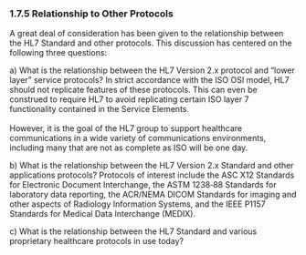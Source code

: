 ### 1.7.5 Relationship to Other Protocols

A great deal of consideration has been given to the relationship between the HL7 Standard and other protocols. This discussion has centered on the following three questions:

a) What is the relationship between the HL7 Version 2.x protocol and “lower layer” service protocols? In strict accordance with the ISO OSI model, HL7 should not replicate features of these protocols. This can even be construed to require HL7 to avoid replicating certain ISO layer 7 functionality contained in the Service Elements.\
\
However, it is the goal of the HL7 group to support healthcare communications in a wide variety of communications environments, including many that are not as complete as ISO will be one day.

b) What is the relationship between the HL7 Version 2.x Standard and other applications protocols? Protocols of interest include the ASC X12 Standards for Electronic Document Interchange, the ASTM 1238‑88 Standards for laboratory data reporting, the ACR/NEMA DICOM Standards for imaging and other aspects of Radiology Information Systems, and the IEEE P1157 Standards for Medical Data Interchange (MEDIX).

c) What is the relationship between the HL7 Standard and various proprietary healthcare protocols in use today?
